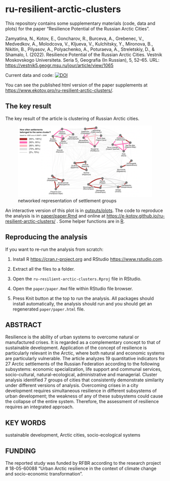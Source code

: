 
<!-- README.md is generated from README.Rmd. Please edit that file -->

# ru-resilient-arctic-clusters

<!-- badges: start -->
<!-- badges: end -->

This repository contains some supplementary materials (code, data and
plots) for the paper “Resilience Potential of the Russian Arctic
Cities”.

Zamyatina, N., Kotov, E., Goncharov, R., Burceva, A., Grebenec, V.,
Medvedkov, A., Molodcova, V., Kljueva, V., Kulchitsky, Y., Mironova, B.,
Nikitin, B., Pilyasov, A., Polyachenko, A., Poturaeva, A., Streletskiy,
D., & Shamalo, I. (2022). Resilience Potential of the Russian Arctic
Cities. Vestnik Moskovskogo Universiteta. Seria 5, Geografia (In
Russian), 5, 52–65. URL:
<a href="https://vestnik5.geogr.msu.ru/jour/article/view/1065"
target="_blank">https://vestnik5.geogr.msu.ru/jour/article/view/1065</a>

Current data and code:
[![DOI](https://zenodo.org/badge/484737615.svg)](https://zenodo.org/badge/latestdoi/484737615)

<!-- github_id received via accessing https://api.github.com/repos/e-kotov/ru-covid19-regional-excess-mortality -->

You can see the published html version of the paper supplements at
<https://www.ekotov.pro/ru-resilient-arctic-clusters/>.

## The key result

The key result of the article is clustering of Russian Arctic cities.

<figure>
<img src="images/umap_net_en.png"
alt="networked representation of settlement groups" />
<figcaption aria-hidden="true">networked representation of settlement
groups</figcaption>
</figure>

An interactive version of this plot is in
[outputs/plots](outputs/plots). The code to reproduce the analysis is in
[paper/paper.Rmd](paper/paper.Rmd) and online at
<https://e-kotov.github.io/ru-resilient-arctic-clusters/> . Some helper
functions are in [R](R).

## Reproducing the analysis

If you want to re-run the analysis from scratch:

1.  Install R <https://cran.r-project.org> and RStudio
    <https://www.rstudio.com>.

2.  Extract all the files to a folder.

3.  Open the `ru-resilient-arctic-clusters.Rproj` file in RStudio.

4.  Open the `paper/paper.Rmd` file within RStudio file browser.

5.  Press Knit button at the top to run the analysis. All packages
    should install automatically, the analysis should run and you should
    get an regenerated `paper/paper.html` file.

## ABSTRACT

Resilience is the ability of urban systems to overcome natural or
manufactured crises. It is regarded as a complementary concept to that
of sustainable development. Application of the concept of resilience is
particularly relevant in the Arctic, where both natural and economic
systems are particularly vulnerable. The article analyzes 19
quantitative indicators for 27 Arctic settlements of the Russian
Federation according to the following subsystems: economic
specialization, life support and communal services, socio-cultural,
natural-ecological, administrative and managerial. Cluster analysis
identified 7 groups of cities that consistently demonstrate similarity
under different versions of analysis. Overcoming crises in a city
development requires simultaneous resilience in different subsystems of
urban development; the weakness of any of these subsystems could cause
the collapse of the entire system. Therefore, the assessment of
resilience requires an integrated approach.

## KEY WORDS

sustainable development, Arctic cities, socio-ecological systems

## FUNDING

The reported study was funded by RFBR according to the research project
\# 18-05-60088 “Urban Arctic resilience in the context of climate change
and socio-economic transformation”.
